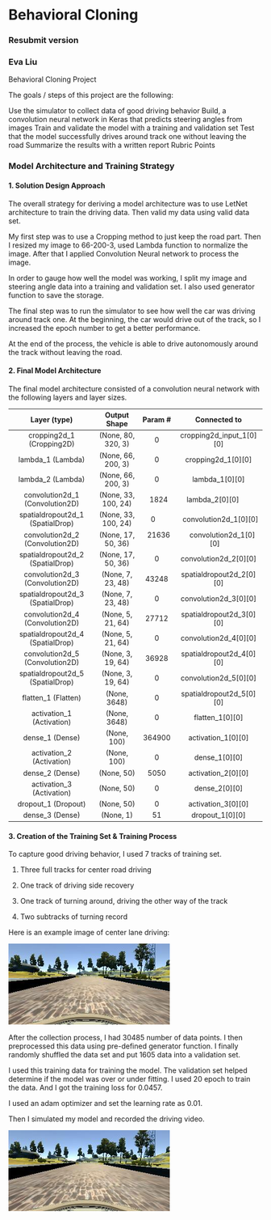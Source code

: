 # Behavioral Cloning
### Resubmit version

### Eva Liu
Behavioral Cloning Project

The goals / steps of this project are the following:

Use the simulator to collect data of good driving behavior
Build, a convolution neural network in Keras that predicts steering angles from images
Train and validate the model with a training and validation set
Test that the model successfully drives around track one without leaving the road
Summarize the results with a written report
Rubric Points


### Model Architecture and Training Strategy

#### 1. Solution Design Approach

The overall strategy for deriving a model architecture was to use LetNet architecture to train the driving data. Then valid my data using valid data set. 

My first step was to use a Cropping method to just keep the road part. Then I resized my image to 66-200-3, used Lambda function to normalize the image. 
After that I applied Convolution Neural network to process the image.

In order to gauge how well the model was working, I split my image and steering angle data into a training and validation set. I also used generator function to save the storage. 

The final step was to run the simulator to see how well the car was driving around track one. At the beginning, the car would drive out of the track, so I increased the epoch number to get a better performance.

At the end of the process, the vehicle is able to drive autonomously around the track without leaving the road.

#### 2. Final Model Architecture

The final model architecture consisted of a convolution neural network with the following layers and layer sizes.


| Layer (type)   |                  Output Shape     |     Param #   |  Connected to |
|:-----------------------------:|:------------------------------:|:-----------------:|:---------------------------------------:| 
|cropping2d_1 (Cropping2D)   | (None, 80, 320, 3)  |  0    |     cropping2d_input_1[0][0]  |        
|lambda_1 (Lambda)     | (None, 66, 200, 3)   |  0    |     cropping2d_1[0][0]      |         
|lambda_2 (Lambda)     | (None, 66, 200, 3)    |  0    |     lambda_1[0][0]           |       
|convolution2d_1 (Convolution2D)|  (None, 33, 100, 24) |   1824  |     lambda_2[0][0]           | 
|spatialdropout2d_1 (SpatialDrop)| (None, 33, 100, 24)|   0       |   convolution2d_1[0][0]     |
|convolution2d_2 (Convolution2D)| (None, 17, 50, 36) |   21636   |    convolution2d_1[0][0]    | 
|spatialdropout2d_2 (SpatialDrop)| (None, 17, 50, 36) |   0       |    convolution2d_2[0][0]    |
|convolution2d_3 (Convolution2D) | (None, 7, 23, 48)  |   43248   |    spatialdropout2d_2[0][0] |
|spatialdropout2d_3 (SpatialDrop)| (None, 7, 23, 48)  |    0     |      convolution2d_3[0][0]   |
|convolution2d_4 (Convolution2D) | (None, 5, 21, 64)  |   27712  |    spatialdropout2d_3[0][0] |
|spatialdropout2d_4 (SpatialDrop)| (None, 5, 21, 64)  |   0      |     convolution2d_4[0][0]   |
|convolution2d_5 (Convolution2D) | (None, 3, 19, 64)  |  36928   |    spatialdropout2d_4[0][0] |
|spatialdropout2d_5 (SpatialDrop)| (None, 3, 19, 64)  |   0       |    convolution2d_5[0][0]   |
|flatten_1 (Flatten)        | (None, 3648)      |    0       |    spatialdropout2d_5[0][0] |
|activation_1 (Activation)  | (None, 3648)      |    0       |    flatten_1[0][0]         |
|dense_1 (Dense)       | (None, 100)  |     364900 |     activation_1[0][0]      |
|activation_2 (Activation)| (None, 100)|    0   |        dense_1[0][0]    |
|dense_2 (Dense)      | (None, 50) |    5050  |      activation_2[0][0]  |
|activation_3 (Activation)| (None, 50) |    0   |      dense_2[0][0]  |
|dropout_1 (Dropout)  | (None, 50)  |   0     |    activation_3[0][0]|   
|dense_3 (Dense)      | (None, 1)   |   51    |     dropout_1[0][0] |



#### 3. Creation of the Training Set & Training Process

To capture good driving behavior, I used 7 tracks of training set.

1. Three full tracks for center road driving

2. One track of driving side recovery 

3. One track of turning around, driving the other way of the track

4. Two subtracks of turning record

Here is an example image of center lane driving:

![alt text](https://github.com/evaliu1/CarND-Behavioral-Cloning-P3/blob/master/Img/center_2016_12_01_13_30_48_287.jpg)


After the collection process, I had 30485 number of data points. I then preprocessed this data using pre-defined generator function. I finally randomly shuffled the data set and put 1605 data into a validation set.

I used this training data for training the model. The validation set helped determine if the model was over or under fitting. I used 20 epoch to train the data. And I got the training loss for 0.0457.

I used an adam optimizer and set the learning rate as 0.01.

Then I simulated my model and recorded the driving video.

[![video demo](https://github.com/evaliu1/CarND-Behavioral-Cloning-P3/blob/master/Img/center_2016_12_01_13_30_48_287.jpg)](https://github.com/evaliu1/CarND-Behavioral-Cloning-P3/blob/master/run1.mp4)


